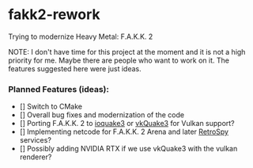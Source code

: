 # fakk2-rework

Trying to modernize Heavy Metal: F.A.K.K. 2

NOTE: I don't have time for this project at the moment and it is not a high priority for me. Maybe there are people who want to work on it.
The features suggested here were just ideas.

### Planned Features (ideas):

- [] Switch to CMake
- [] Overall bug fixes and modernization of the code
- [] Porting F.A.K.K. 2 to [ioquake3](https://github.com/ioquake/ioq3) or [vkQuake3](https://github.com/suijingfeng/vkQuake3) for Vulkan support?
- [] Implementing netcode for F.A.K.K. 2 Arena and later [RetroSpy](https://github.com/GameProgressive/RetroSpyServer) services?
- [] Possibly adding NVIDIA RTX if we use vkQuake3 with the vulkan renderer?